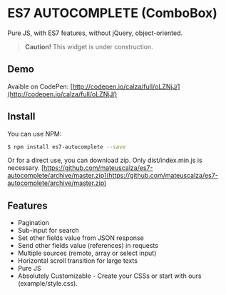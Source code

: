 # ES7 AUTOCOMPLETE (ComboBox)
Pure JS, with ES7 features, without jQuery, object-oriented.

> **Caution!** This widget is under construction.

## Demo
Avaible on CodePen:
[http://codepen.io/calza/full/oLZNjJ/](http://codepen.io/calza/full/oLZNjJ/)

## Install
You can use NPM:
```sh
$ npm install es7-autocomplete --save 
```

Or for a direct use, you can download zip. Only dist/index.min.js is necessary.
[https://github.com/mateuscalza/es7-autocomplete/archive/master.zip](https://github.com/mateuscalza/es7-autocomplete/archive/master.zip)

## Features
* Pagination
* Sub-input for search
* Set other fields value from JSON response
* Send other fields value (references) in requests
* Multiple sources (remote, array or select input)
* Horizontal scroll transition for large texts
* Pure JS
* Absolutely Customizable - Create your CSSs or start with ours (example/style.css).
